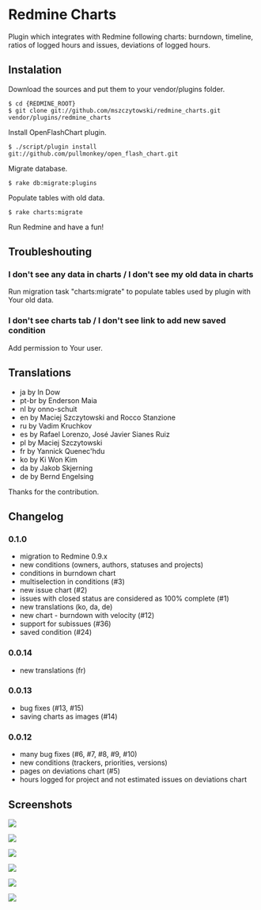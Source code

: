 Redmine Charts
==============

Plugin which integrates with Redmine following charts: burndown, timeline, ratios of logged hours and issues, deviations of logged hours. 

## Instalation

Download the sources and put them to your vendor/plugins folder.

    $ cd {REDMINE_ROOT}
    $ git clone git://github.com/mszczytowski/redmine_charts.git vendor/plugins/redmine_charts

Install OpenFlashChart plugin. 

    $ ./script/plugin install git://github.com/pullmonkey/open_flash_chart.git

Migrate database.

    $ rake db:migrate:plugins

Populate tables with old data.

    $ rake charts:migrate

Run Redmine and have a fun!

## Troubleshouting

### I don't see any data in charts / I don't see my old data in charts

Run migration task "charts:migrate" to populate tables used by plugin with Your old data.

### I don't see charts tab / I don't see link to add new saved condition

Add permission to Your user.

## Translations

- ja by In Dow
- pt-br by Enderson Maia
- nl by onno-schuit
- en by Maciej Szczytowski and Rocco Stanzione
- ru by Vadim Kruchkov
- es by Rafael Lorenzo, José Javier Sianes Ruiz 
- pl by Maciej Szczytowski
- fr by Yannick Quenec'hdu
- ko by Ki Won Kim
- da by Jakob Skjerning
- de by Bernd Engelsing

Thanks for the contribution. 

## Changelog

### 0.1.0

- migration to Redmine 0.9.x
- new conditions (owners, authors, statuses and projects)
- conditions in burndown chart
- multiselection in conditions (#3)
- new issue chart (#2)
- issues with closed status are considered as 100% complete (#1)
- new translations (ko, da, de)
- new chart - burndown with velocity (#12)
- support for subissues (#36)
- saved condition (#24)

### 0.0.14

- new translations (fr)

### 0.0.13

- bug fixes (#13, #15)
- saving charts as images (#14)

### 0.0.12

- many bug fixes (#6, #7, #8, #9, #10)
- new conditions (trackers, priorities, versions)
- pages on deviations chart (#5)
- hours logged for project and not estimated issues on deviations chart

## Screenshots

![](http://farm4.static.flickr.com/3568/4599631980_fe37fc3fd7_o.jpg)

![](http://farm5.static.flickr.com/4035/4599631940_3b4d1a2642_o.jpg)

![](http://farm2.static.flickr.com/1298/4599014565_1d9be4c04d_o.jpg)

![](http://farm2.static.flickr.com/1159/4599014491_c22cba7925_o.jpg)

![](http://farm2.static.flickr.com/1056/4599014527_d8b7b6457f_o.jpg)

![](http://farm2.static.flickr.com/1401/4599631776_65e0d0bfa2_o.jpg)